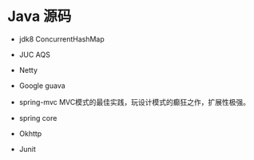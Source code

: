 # Java 源码


* jdk8 ConcurrentHashMap
* JUC AQS 
* Netty
* Google guava

* spring-mvc MVC模式的最佳实践，玩设计模式的癫狂之作，扩展性极强。
* spring core

* Okhttp

* Junit